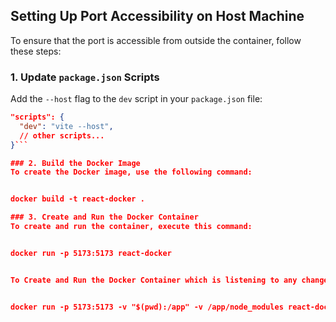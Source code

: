## Setting Up Port Accessibility on Host Machine

To ensure that the port is accessible from outside the container, follow these steps:

### 1. Update `package.json` Scripts

Add the `--host` flag to the `dev` script in your `package.json` file:

````json
"scripts": {
  "dev": "vite --host",
  // other scripts...
}```

### 2. Build the Docker Image
To create the Docker image, use the following command:


docker build -t react-docker .

### 3. Create and Run the Docker Container
To create and run the container, execute this command:


docker run -p 5173:5173 react-docker


To Create and Run the Docker Container which is listening to any changes in the local working directory, execute this command:


docker run -p 5173:5173 -v "$(pwd):/app" -v /app/node_modules react-docker
````
